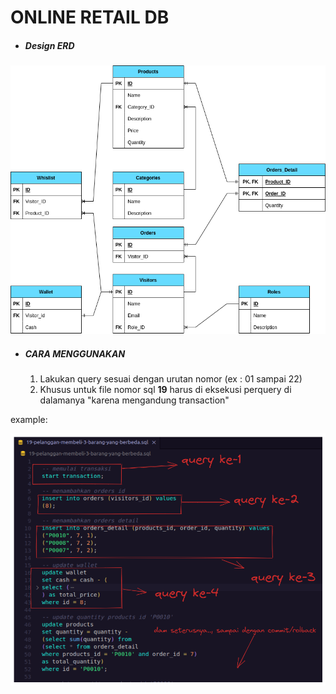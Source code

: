 # ONLINE RETAIL DB

- ##### Design ERD

![ERD Design](ERD_online_ritle.png)

- ##### CARA MENGGUNAKAN
  1.  Lakukan query sesuai dengan urutan nomor (ex : 01 sampai 22)
  2.  Khusus untuk file nomor sql **19** harus di eksekusi perquery di dalamanya "karena mengandung transaction"

example:

![cara menggunakan file nomor 19](cara-menggunakan-sql-tpa4.png)
